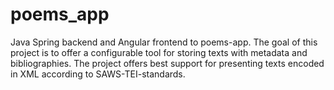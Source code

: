 # poems_app

Java Spring backend and Angular frontend to poems-app. The goal of this project is to offer a configurable tool for storing texts with metadata and bibliographies. The project offers best support for presenting texts encoded in XML according to SAWS-TEI-standards.
